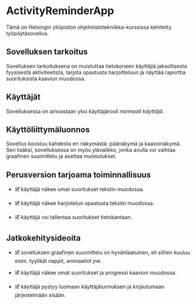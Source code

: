 # ActivityReminderApp

Tämä on Helsingin yliopiston ohjelmistotekniikka-kurssissa kehitetty työpöytäsovellus.

## Sovelluksen tarkoitus

Sovelluksen tarkoituksena on muistuttaa tietokoneen käyttäjiä jaksollisesta fyysisestä aktiviteetista, tarjota opastusta harjoitteluun ja näyttää raporttia suorituksista kaavion muodossa.

## Käyttäjät

Sovelluksessa on ainoastaan yksi käyttäjärooli *normaali käyttäjä*.

## Käyttöliittymäluonnos

Sovellus koostuu kahdesta eri näkymästä: päänäkymä ja kaavionäkymä. Sen lisäksi, sovelluksessa on myös ylävalikko, jonka avulla voi vaihtaa graafinen suunnittelu ja asettaa muistutukset. 

## Perusversion tarjoama toiminnallisuus

- 🗹 käyttäjä näkee omat suoritukset tekstin muodossa. 

- 🗹 käyttäjä näkee harjoitelun opastusta tekstin muodossa.  

- 🗹 käyttäjä voi tallentaa suoritukset tietokantaan.


## Jatkokehitysideoita

- 🗹 sovelluksen graafinen suunnittelu on hyvänlaatuinen, eli siihen kuuluu esim. tyylikät nappit, animaatiot jne.

- 🗹 käyttäjä näkee omat suoritukset ja progressi kaavion muodossa.

- 🗹 käyttäjä pystyy luomaan käyttäjätunnuksen ja kirjautumaan järjestelmään sisään.
